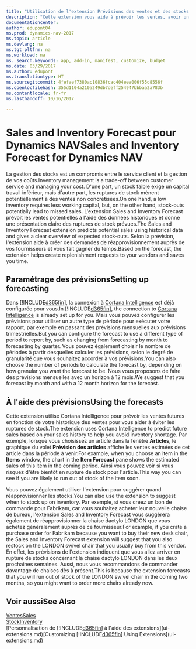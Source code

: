 ```yaml
---
title: "Utilisation de l'extension Prévisions des ventes et des stocks pour gérer le stock"
description: "Cette extension vous aide à prévoir les ventes, avoir un aperçu clair des ruptures de stock prévues, et même de vous aider à créer des demandes de réapprovisionnement aux fournisseurs."
documentationcenter: 
author: edupont04
ms.prod: dynamics-nav-2017
ms.topic: article
ms.devlang: na
ms.tgt_pltfrm: na
ms.workload: na
ms. search.keywords: app, add-in, manifest, customize, budget
ms.date: 03/29/2017
ms.author: edupont
ms.translationtype: HT
ms.sourcegitcommit: 4fefaef7380ac10836fcac404eea006f55d8556f
ms.openlocfilehash: 355d1104a210a249db7deff254947bbbaa2a783b
ms.contentlocale: fr-fr
ms.lasthandoff: 10/16/2017

---
```

# <a name="sales-and-inventory-forecast-for-dynamics-nav"></a><span data-ttu-id="c6bca-103">Sales and Inventory Forecast pour Dynamics NAV</span><span class="sxs-lookup"><span data-stu-id="c6bca-103">Sales and Inventory Forecast for Dynamics NAV</span></span>
<span data-ttu-id="c6bca-104">La gestion des stocks est un compromis entre le service client et la gestion de vos coûts.</span><span class="sxs-lookup"><span data-stu-id="c6bca-104">Inventory management is a trade-off between customer service and managing your cost.</span></span> <span data-ttu-id="c6bca-105">D'une part, un stock faible exige un capital travail inférieur, mais d'autre part, les ruptures de stock mènent potentiellement à des ventes non concrétisées.</span><span class="sxs-lookup"><span data-stu-id="c6bca-105">On one hand, a low inventory requires less working capital, but, on the other hand, stock-outs potentially lead to missed sales.</span></span> <span data-ttu-id="c6bca-106">L'extension Sales and Inventory Forecast prévoit les ventes potentielles à l'aide des données historiques et donne une présentation claire des ruptures de stock prévues.</span><span class="sxs-lookup"><span data-stu-id="c6bca-106">The Sales and Inventory Forecast extension predicts potential sales using historical data and gives a clear overview of expected stock-outs.</span></span> <span data-ttu-id="c6bca-107">Selon la prévision, l'extension aide à créer des demandes de réapprovisionnement auprès de vos fournisseurs et vous fait gagner du temps.</span><span class="sxs-lookup"><span data-stu-id="c6bca-107">Based on the forecast, the extension helps create replenishment requests to your vendors and saves you time.</span></span>  

## <a name="setting-up-forecasting"></a><span data-ttu-id="c6bca-108">Paramétrage des prévisions</span><span class="sxs-lookup"><span data-stu-id="c6bca-108">Setting up forecasting</span></span>
<span data-ttu-id="c6bca-109">Dans [!INCLUDE[d365fin](includes/d365fin_md.md)], la connexion à [Cortana Intelligence](https://www.microsoft.com/en-us/cloud-platform/what-is-cortana-intelligence-suite) est déjà configurée pour vous.</span><span class="sxs-lookup"><span data-stu-id="c6bca-109">In [!INCLUDE[d365fin](includes/d365fin_md.md)], the connection to [Cortana Intelligence](https://www.microsoft.com/en-us/cloud-platform/what-is-cortana-intelligence-suite) is already set up for you.</span></span> <span data-ttu-id="c6bca-110">Mais vous pouvez configurer les prévisions pour utiliser un autre type de période pour exécuter votre rapport, par exemple en passant des prévisions mensuelles aux prévisions trimestrielles.</span><span class="sxs-lookup"><span data-stu-id="c6bca-110">But you can configure the forecast to use a different type of period to report by, such as changing from forecasting by month to forecasting by quarter.</span></span> <span data-ttu-id="c6bca-111">Vous pouvez également choisir le nombre de périodes à partir desquelles calculer les prévisions, selon le degré de granularité que vous souhaitez accorder à vos prévisions.</span><span class="sxs-lookup"><span data-stu-id="c6bca-111">You can also choose the number of periods to calculate the forecast by, depending on how granular you want the forecast to be.</span></span> <span data-ttu-id="c6bca-112">Nous vous proposons de faire des prévisions mensuelles avec un horizon à 12 mois.</span><span class="sxs-lookup"><span data-stu-id="c6bca-112">We suggest that you forecast by month and with a 12 month horizon for the forecast.</span></span>  

## <a name="using-the-forecasts"></a><span data-ttu-id="c6bca-113">À l'aide des prévisions</span><span class="sxs-lookup"><span data-stu-id="c6bca-113">Using the forecasts</span></span>
<span data-ttu-id="c6bca-114">Cette extension utilise Cortana Intelligence pour prévoir les ventes futures en fonction de votre historique des ventes pour vous aider à éviter les ruptures de stock.</span><span class="sxs-lookup"><span data-stu-id="c6bca-114">The extension uses Cortana Intelligence to predict future sales based on your sales history to help you avoid inventory shortage.</span></span> <span data-ttu-id="c6bca-115">Par exemple, lorsque vous choisissez un article dans la fenêtre **Articles**, le graphique du volet **Prévision des articles** affiche les ventes estimées de cet article dans la période à venir.</span><span class="sxs-lookup"><span data-stu-id="c6bca-115">For example, when you choose an item in the **Items** window, the chart in the **Item Forecast** pane shows the estimated sales of this item in the coming period.</span></span> <span data-ttu-id="c6bca-116">Ainsi vous pouvez voir si vous risquez d'être bientôt en rupture de stock pour l'article.</span><span class="sxs-lookup"><span data-stu-id="c6bca-116">This way you can see if you are likely to run out of stock of the item soon.</span></span>  

<span data-ttu-id="c6bca-117">Vous pouvez également utiliser l'extension pour suggérer quand réapprovisionner les stocks.</span><span class="sxs-lookup"><span data-stu-id="c6bca-117">You can also use the extension to suggest when to stock up on inventory.</span></span> <span data-ttu-id="c6bca-118">Par exemple, si vous créez un bon de commande pour Fabrikam, car vous souhaitez acheter leur nouvelle chaise de bureau, l'extension Sales and Inventory Forecast vous suggèrera également de réapprovisionner la chaise dactylo LONDON que vous achetez généralement auprès de ce fournisseur.</span><span class="sxs-lookup"><span data-stu-id="c6bca-118">For example, if you crate a purchase order for Fabrikam because you want to buy their new desk chair, the Sales and Inventory Forecast extension will suggest that you also restock on the LONDON swivel chair that you usually buy from this vendor.</span></span> <span data-ttu-id="c6bca-119">En effet, les prévisions de l'extension indiquent que vous allez arriver en rupture de stocks concernant la chaise dactylo LONDON dans les deux prochaines semaines. Aussi, nous vous recommandons de commander davantage de chaises dès à présent.</span><span class="sxs-lookup"><span data-stu-id="c6bca-119">This is because the extension forecasts that you will run out of stock of the LONDON swivel chair in the coming two months, so you might want to order more chairs already now.</span></span>  

## <a name="see-also"></a><span data-ttu-id="c6bca-120">Voir aussi</span><span class="sxs-lookup"><span data-stu-id="c6bca-120">See Also</span></span>
[<span data-ttu-id="c6bca-121">Ventes</span><span class="sxs-lookup"><span data-stu-id="c6bca-121">Sales</span></span>](sales-manage-sales.md)  
[<span data-ttu-id="c6bca-122">Stock</span><span class="sxs-lookup"><span data-stu-id="c6bca-122">Inventory</span></span>](inventory-manage-inventory.md)  
<span data-ttu-id="c6bca-123">[Personnalisation de [!INCLUDE[d365fin](includes/d365fin_md.md)] à l'aide des extensions](ui-extensions.md)</span><span class="sxs-lookup"><span data-stu-id="c6bca-123">[Customizing [!INCLUDE[d365fin](includes/d365fin_md.md)] Using Extensions](ui-extensions.md)</span></span>  


